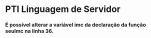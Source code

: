 # PTI Linguagem de Servidor

### É possível alterar a variável imc da declaração da função seuImc na linha 36.
